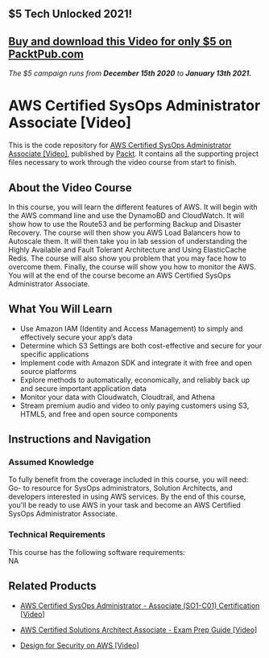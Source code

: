 ## $5 Tech Unlocked 2021!
[Buy and download this Video for only $5 on PacktPub.com](https://www.packtpub.com/product/aws-certified-sysops-administrator-associate-video/9781788999946)
-----
*The $5 campaign         runs from __December 15th 2020__ to __January 13th 2021.__*

# AWS Certified SysOps Administrator Associate [Video]
This is the code repository for [AWS Certified SysOps Administrator Associate [Video]](https://www.packtpub.com/virtualization-and-cloud/design-security-aws-video?utm_source=github&utm_medium=repository&utm_campaign=9781838556440), published by [Packt](https://www.packtpub.com/?utm_source=github). It contains all the supporting project files necessary to work through the video course from start to finish.
## About the Video Course
In this course, you will learn the different features of AWS. It will begin with the AWS command line and use the DynamoBD and CloudWatch. It will show how to use the Route53 and be performing Backup and Disaster Recovery. The course will then show you AWS Load Balancers how to Autoscale them. It will then take you in lab session of understanding the Highly Available and Fault Tolerant Architecture and Using ElasticCache Redis. The course will also show you problem that you may face how to overcome them. Finally, the course will show you how to monitor the AWS. You will at the end of the course become an AWS Certified SysOps Administrator Associate.

<H2>What You Will Learn</H2>
<DIV class=book-info-will-learn-text>
<UL>
<LI>Use Amazon IAM (Identity and Access Management) to simply and effectively secure your app’s data 
<LI>Determine which S3 Settings are both cost-effective and secure for your specific applications 
<LI>Implement code with Amazon SDK and integrate it with free and open source platforms 
<LI>Explore methods to automatically, economically, and reliably back up and secure important application data 
<LI>Monitor your data with Cloudwatch, Cloudtrail, and Athena 
<LI>Stream premium audio and video to only paying customers using S3, HTML5, and free and open source components </LI></UL></DIV>

## Instructions and Navigation
### Assumed Knowledge
To fully benefit from the coverage included in this course, you will need:<br/>
Go- to resource for SysOps administrators, Solution Architects, and developers interested in using AWS services. By the end of this course, you'll be ready to use AWS in your task and become an AWS Certified SysOps Administrator Associate.
### Technical Requirements
This course has the following software requirements:<br/>
NA

## Related Products
* [AWS Certified SysOps Administrator - Associate (SO1-C01) Certification [Video]](https://www.packtpub.com/virtualization-and-cloud/design-security-aws-video?utm_source=github&utm_medium=repository&utm_campaign=9781838556440)

* [AWS Certified Solutions Architect Associate - Exam Prep Guide [Video]](https://www.packtpub.com/virtualization-and-cloud/design-security-aws-video?utm_source=github&utm_medium=repository&utm_campaign=9781838556440)

* [Design for Security on AWS [Video]](https://www.packtpub.com/virtualization-and-cloud/design-security-aws-video?utm_source=github&utm_medium=repository&utm_campaign=9781838556440)

